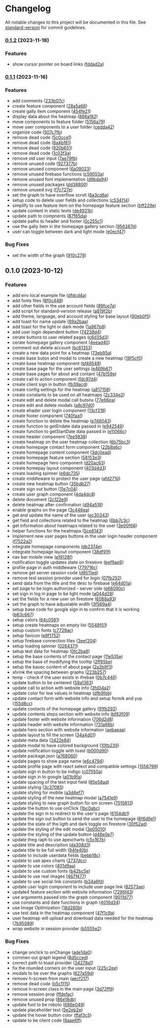 # Changelog

All notable changes to this project will be documented in this file. See [standard-version](https://github.com/conventional-changelog/standard-version) for commit guidelines.

### [0.1.2](https://github.com/KBMaglalang/heatmap/compare/v0.1.1...v0.1.2) (2023-11-18)

### Features

- show cursor pointer on board links ([fddad2a](https://github.com/KBMaglalang/heatmap/commit/fddad2a05fe15dfa932d550f72377164ca995619))

### [0.1.1](https://github.com/KBMaglalang/heatmap/compare/v0.1.0...v0.1.1) (2023-11-16)

### Features

- add comments ([233b07c](https://github.com/KBMaglalang/heatmap/commit/233b07cedb04f58a693ff335325225ead4f4271f))
- create feature component ([28a5a68](https://github.com/KBMaglalang/heatmap/commit/28a5a6808a5f3d7778807448868a5b47ee810469))
- create gally item component ([454fe21](https://github.com/KBMaglalang/heatmap/commit/454fe21d00dfff97fcba495da254ebf14c04cafe))
- display data about the heatmap ([888a182](https://github.com/KBMaglalang/heatmap/commit/888a182f7dac2b315603b00f2b5461a15d04d5de))
- move components to feature folder ([5156a79](https://github.com/KBMaglalang/heatmap/commit/5156a7910c8876fac6ad1cf21223934992358abf))
- move user components to a user folder ([cedda42](https://github.com/KBMaglalang/heatmap/commit/cedda42f1270809558f6baf92fb12b11d544f95e))
- organize code ([507c7fb](https://github.com/KBMaglalang/heatmap/commit/507c7fbc7922cdce0a0b844081f227cd84c66f27))
- remove dead code ([5c0cce1](https://github.com/KBMaglalang/heatmap/commit/5c0cce1f0b9c7998ed3c34f6592400aed9fdb60e))
- remove dead code ([8a4bf61](https://github.com/KBMaglalang/heatmap/commit/8a4bf61ab4c7aa9fa35b0a45559ba72165d7fcf4))
- remove dead code ([920b651](https://github.com/KBMaglalang/heatmap/commit/920b6513e236a8987afe95ca096fbe04c214aff6))
- remove dead code ([1c03f3a](https://github.com/KBMaglalang/heatmap/commit/1c03f3abdb410b823bb0a36fd4fba0a454db6ff1))
- remove old user input ([7ae79fb](https://github.com/KBMaglalang/heatmap/commit/7ae79fb8e1f8e1e3fb943e64f18a72ec769c245e))
- remove unused code ([927377b](https://github.com/KBMaglalang/heatmap/commit/927377b000386186e20b0b9a95f7657d3ae1e096))
- remove unused component ([6a09023](https://github.com/KBMaglalang/heatmap/commit/6a0902392fe335dfc6dd7f352cac9c2a0693fe98))
- remove unused firebase functions ([c59053a](https://github.com/KBMaglalang/heatmap/commit/c59053a93b74ccc797343059b1532ef89f283be5))
- remove unused font implementation ([d9bda94](https://github.com/KBMaglalang/heatmap/commit/d9bda943b0e3861f9d01e8907d5a74afe6b4ec93))
- remove unused packages ([dd38800](https://github.com/KBMaglalang/heatmap/commit/dd3880011051ecf752d99dde1e5df72e46eec672))
- remove unused svg ([f7c727e](https://github.com/KBMaglalang/heatmap/commit/f7c727e43d387148bfa148799398aa71c6893262))
- set the graph to have overflow scroll ([6a3cd6a](https://github.com/KBMaglalang/heatmap/commit/6a3cd6a3872a46230618cd13c66eafb31a6126af))
- setup code to delete user fields and collections ([c534114](https://github.com/KBMaglalang/heatmap/commit/c534114cc3d7a31bc2fb8a849706dba1d91cc275))
- simplify to use feature item on the homepage feature section ([bff229e](https://github.com/KBMaglalang/heatmap/commit/bff229e404380d1257839840f6316852ba7906ed))
- update content in static texts ([de4921b](https://github.com/KBMaglalang/heatmap/commit/de4921bb574e90961553fef6912025281de8e9ce))
- update path to compnents ([87f65da](https://github.com/KBMaglalang/heatmap/commit/87f65dae4732031285edad298fef898bfbffb93b))
- update paths to header and footer ([0c255c1](https://github.com/KBMaglalang/heatmap/commit/0c255c155263db498339a3840b8d089f16cc4812))
- use the gally item in the homepage gallery section ([956387d](https://github.com/KBMaglalang/heatmap/commit/956387dd90fc0f8817c8811f101e45fa83e1b1c6))
- user can toggle between dark and light mode ([e0ecf47](https://github.com/KBMaglalang/heatmap/commit/e0ecf47c9a5d7faa6998e52f51c0429e6062c471))

### Bug Fixes

- set the width of the graph ([910c279](https://github.com/KBMaglalang/heatmap/commit/910c279bedaa88b0453c2e86f88652d265a7f308))

## 0.1.0 (2023-10-12)

### Features

- add env local example file ([dfdcd4a](https://github.com/KBMaglalang/heatmap/commit/dfdcd4a641125eb521fa10337021874f1e6b5043))
- add fonts files ([8f0c448](https://github.com/KBMaglalang/heatmap/commit/8f0c4489c30fedb4411a189fdfeb4298b44393b8))
- add other fields in the use account fields ([89fce7a](https://github.com/KBMaglalang/heatmap/commit/89fce7ac2de101c1c3f8606e381b8b1b8b0204d5))
- add script for standard-version release ([a819f2b](https://github.com/KBMaglalang/heatmap/commit/a819f2b4727a769d6294edc473783302033dd83c))
- add theme, language, and account styling for base layout ([90eb0f5](https://github.com/KBMaglalang/heatmap/commit/90eb0f55dad9a604327dc219e042db58378b8f98))
- add toast for name update ([89a2baa](https://github.com/KBMaglalang/heatmap/commit/89a2baa22237ca25812f801d6731f9a48db985a7))
- add toast for the light or dark mode ([1a967b8](https://github.com/KBMaglalang/heatmap/commit/1a967b86c539492ed1ccfc6ea49fb4a536d3cfb5))
- add user login dependent button ([74238d4](https://github.com/KBMaglalang/heatmap/commit/74238d4d89b32ae5d893e5ed27cc7aec217d95ba))
- cerate buttons to user related pages ([c6d35d3](https://github.com/KBMaglalang/heatmap/commit/c6d35d3e7ad7b04d490a8cef60211ef421b8d00f))
- cerate homepage gallery component ([4eead40](https://github.com/KBMaglalang/heatmap/commit/4eead40a9432ded1dcfccf6c2a384a0c419ca7c0))
- comment out delete account ([bc61353](https://github.com/KBMaglalang/heatmap/commit/bc613539b0adba8b4b5802b4ba337c7ee8c2f2ea))
- create a new data point for a heatmap ([73eb95a](https://github.com/KBMaglalang/heatmap/commit/73eb95afbc384d4a248476f51af0cdd3eedd42d7))
- create base buton and modal to create a new heatmap ([18f5cf0](https://github.com/KBMaglalang/heatmap/commit/18f5cf00c22dd3a3e5bf372f2313328a20ac8017))
- create base heatmap component ([bf48548](https://github.com/KBMaglalang/heatmap/commit/bf4854862898966f3f8e602733b554ebed37f51a))
- create base page for the user settings ([e469b67](https://github.com/KBMaglalang/heatmap/commit/e469b67a6ff377bedf9068e81c8ce82d40a14569))
- create base pages for about and contant ([47b159e](https://github.com/KBMaglalang/heatmap/commit/47b159ede5f3103b06d852a923b75d66c1a60a0d))
- create call to action component ([fdc97d4](https://github.com/KBMaglalang/heatmap/commit/fdc97d4107ce6a4160ff244dceaf2479265697fc))
- create client sign in button ([fb39acd](https://github.com/KBMaglalang/heatmap/commit/fb39acdc5e7a9a6b37a094efda5eae3245b54128))
- create config settings for the heatmap ([a817158](https://github.com/KBMaglalang/heatmap/commit/a817158c21b7a859b26e0c49e769245a93df59e8))
- create constants to be used on all heatmaps ([2c334e2](https://github.com/KBMaglalang/heatmap/commit/2c334e2c612e2c77b7e61092da744cb130dd226f))
- create edit and delete modal call butons ([77e66ea](https://github.com/KBMaglalang/heatmap/commit/77e66eab3c212536d45736c69374afe28bd09d13))
- create edit and delete modals ([a8c97d0](https://github.com/KBMaglalang/heatmap/commit/a8c97d02b14e068d801e79aa3b95088621ee0f20))
- create ehader user login component ([13cf319](https://github.com/KBMaglalang/heatmap/commit/13cf3191d0686226ef9a356fe2c8d2bf4beccf5e))
- create footer component ([740faa1](https://github.com/KBMaglalang/heatmap/commit/740faa18bf1d6be7347d6ee38f50c17c74a5745e))
- create function to delete the heatmap ([e748043](https://github.com/KBMaglalang/heatmap/commit/e7480439dc440c8ce83692fabe923e2ce0d83b9b))
- create function to getEndate data passed in ([e942549](https://github.com/KBMaglalang/heatmap/commit/e9425498f65373f1bbb846f2ae5517e9713dd42c))
- create function to getStartDate data passed in ([e11066c](https://github.com/KBMaglalang/heatmap/commit/e11066c4384b8bc1a04e2baa14fc0addf3589f58))
- create header component ([7ee5838](https://github.com/KBMaglalang/heatmap/commit/7ee5838b86f986e3eac44ef3aed1dd1ce9b334fc))
- create heatmap on the user heatmap collection ([6b75bc3](https://github.com/KBMaglalang/heatmap/commit/6b75bc38e84eb0bfcbb05a1187e40e93881da456))
- create homepage contact form component ([22b8a6c](https://github.com/KBMaglalang/heatmap/commit/22b8a6c519061d94c19374da2266e47b97cc3295))
- create homepage content component ([3dc0ead](https://github.com/KBMaglalang/heatmap/commit/3dc0ead9a51e0861a277107a84376261ca8715ee))
- create homepage feature section ([58153e3](https://github.com/KBMaglalang/heatmap/commit/58153e31cc05a69115254841c3590b7159c39830))
- create homepage hero component ([d20ac63](https://github.com/KBMaglalang/heatmap/commit/d20ac63e6c3a54be0bb63cf56fe54378b0574dd6))
- create homepay layout component ([403d4d3](https://github.com/KBMaglalang/heatmap/commit/403d4d34087fd1b797a47bbb373087329a0e3340))
- create loading spinner ([e6dc735](https://github.com/KBMaglalang/heatmap/commit/e6dc735021fe105e553d4653670750bdafe1ee9a))
- create middleware to protect the user page ([afd2710](https://github.com/KBMaglalang/heatmap/commit/afd2710c909c2ecfe82d73898a06ee81d97f4701))
- create new heatmap button ([35bdb27](https://github.com/KBMaglalang/heatmap/commit/35bdb275f10c4a8d4fab175dd57fcb03af325288))
- create sign out button ([11e7c04](https://github.com/KBMaglalang/heatmap/commit/11e7c04d6984ecb377217b9b82e8d9c4f0f76d34))
- create user graph component ([4da4dc8](https://github.com/KBMaglalang/heatmap/commit/4da4dc811b2635bc39d35806f1cd4b3ad4b30057))
- delete document ([2c122e9](https://github.com/KBMaglalang/heatmap/commit/2c122e99a1245d1cfcd8114814045787ec350ebb))
- delete heatmap after confirmation ([d94a518](https://github.com/KBMaglalang/heatmap/commit/d94a5184f71ee6fe5a182ddaa06ebe058b26a36c))
- enable graphs on the page ([3c446ea](https://github.com/KBMaglalang/heatmap/commit/3c446ea22a53f179d5a4321e09cce6347798d6b1))
- get and update the name of the user ([ec30343](https://github.com/KBMaglalang/heatmap/commit/ec30343196cff135d760cc8c7cad5c208e112c41))
- get field and collections related to the heatmap ([6bb7c3c](https://github.com/KBMaglalang/heatmap/commit/6bb7c3c313c16722c120104276ea8a66705371eb))
- get information about heatmaps related to the user ([3e00f66](https://github.com/KBMaglalang/heatmap/commit/3e00f6637200a329859b94174074be267657ff3c))
- helper functions for the heatmaps ([5ce8143](https://github.com/KBMaglalang/heatmap/commit/5ce81432392930b759f3f698d632ff2641747d1d))
- implement new user pages buttons in the user login header component ([f7522a2](https://github.com/KBMaglalang/heatmap/commit/f7522a21aa48b050577077c020dc644d4ba3ec56))
- integrate homepage components ([db2374e](https://github.com/KBMaglalang/heatmap/commit/db2374e1d2ac500e6f85775d4c5fa35ac1838c70))
- integrate homepage layout component ([38df91f](https://github.com/KBMaglalang/heatmap/commit/38df91f096352254d4e112b48597225bca227f5e))
- nav bar mobile view ([e19128f](https://github.com/KBMaglalang/heatmap/commit/e19128f4c6b33f4ca0c2ddfcb3621876e7478bdd))
- notification toggle updates state on firestore ([bef9ae9](https://github.com/KBMaglalang/heatmap/commit/bef9ae9921fcb6761ed4434fef0eadf6c192b616))
- profile page in auth middleware ([779716c](https://github.com/KBMaglalang/heatmap/commit/779716c3e256e7d3d43e94e5654c4e9ab3650c8b))
- remove get server session code ([d9511ed](https://github.com/KBMaglalang/heatmap/commit/d9511ed7d54216f51bed530baf45a6cee53b1548))
- remove test session provider used for login ([07fb252](https://github.com/KBMaglalang/heatmap/commit/07fb252c1f38b954a3f69ddce0f05c2f0473c0cd))
- send data from the title and the desc to firebase ([e64d01a](https://github.com/KBMaglalang/heatmap/commit/e64d01abb5818aac64f34bf863af330595a21c79))
- set page to be login authorized - server side ([e68090c](https://github.com/KBMaglalang/heatmap/commit/e68090c7c6dad9dfc78ae531119edcedcdba5ca7))
- set sign in log in page to be light mode ([a044d28](https://github.com/KBMaglalang/heatmap/commit/a044d28ece704455e3dfca1fd2e83049728eddd9))
- set the fields for a new user on firestore ([6088a93](https://github.com/KBMaglalang/heatmap/commit/6088a93f5dc6601658a40b9e318aaa954b14d2b0))
- set the graph to have adjustable width ([3f569a4](https://github.com/KBMaglalang/heatmap/commit/3f569a4f8eb20318faa12b93141debe03d3cb94e))
- setup base code for google sign in to confirm that it is working ([b63c667](https://github.com/KBMaglalang/heatmap/commit/b63c667578953e85b878c584cc77bde70b30ae6b))
- setup colors ([64c0581](https://github.com/KBMaglalang/heatmap/commit/64c05812aa985655b3e09e692751f1dfb274ab73))
- setup create heatmaps on empty list ([5548f01](https://github.com/KBMaglalang/heatmap/commit/5548f019722f27f878cbd8509b06be76e97d2c71))
- setup custom fonts ([c7729ac](https://github.com/KBMaglalang/heatmap/commit/c7729aca1d9feb9244aba67d8f7bb89b766e5a4f))
- setup favicon ([e9f1752](https://github.com/KBMaglalang/heatmap/commit/e9f175268ada99ffebcbdf66babfbc16ccadb855))
- setup firebase connection files ([3eef204](https://github.com/KBMaglalang/heatmap/commit/3eef204e3689c6d77dd54c88e5cb266398194595))
- setup loading spinner ([0264371](https://github.com/KBMaglalang/heatmap/commit/026437155d192ead730b902fdc418222650af5b5))
- setup test data for heatmap ([0fc2ba8](https://github.com/KBMaglalang/heatmap/commit/0fc2ba834bfa68249aeb31416f370025f7f0e489))
- setup the base contents of the contact page ([11e535e](https://github.com/KBMaglalang/heatmap/commit/11e535e9784141b4cde55e2bcf45b7c48661d733))
- setup the base of modiifying the tooltip ([2ff65be](https://github.com/KBMaglalang/heatmap/commit/2ff65be5adf650dc098d8cf1d0e3fb83893b2534))
- setup the basec content of about page ([2a2b9f3](https://github.com/KBMaglalang/heatmap/commit/2a2b9f3b5464334df34d37c0be8fe4d22062de96))
- shrink the spacing between graphs ([223b257](https://github.com/KBMaglalang/heatmap/commit/223b2576c80007fde7f21fe151ad36023fb2bd85))
- temp - check if the user exists in ifrebae ([0b7c446](https://github.com/KBMaglalang/heatmap/commit/0b7c4465271adf9dd3416d19016ba5bb452c989f))
- update button to be centered ([59a1363](https://github.com/KBMaglalang/heatmap/commit/59a1363958bfc329752a3e7273cd0bf7c0a6a342))
- update call to action with website info ([3fd34a2](https://github.com/KBMaglalang/heatmap/commit/3fd34a2c2e71a59c63672e4c1faff40675fc7d68))
- update color for low values in heatmap ([dfb9feb](https://github.com/KBMaglalang/heatmap/commit/dfb9feb83365e06b602d61b20c7508892281dacf))
- update contact form with website info and setup formik and yup ([155d8cc](https://github.com/KBMaglalang/heatmap/commit/155d8ccee2065be2e8540ed6b156b844a01a40ce))
- update contacts of the homepage gallery ([91fb292](https://github.com/KBMaglalang/heatmap/commit/91fb2923b3c87ce93e8ad643e97630769a956355))
- update contents steps section with website info ([bf82f09](https://github.com/KBMaglalang/heatmap/commit/bf82f0931a34549cc104f8da1c893b43bc2f8963))
- update footer with website information ([706d2d8](https://github.com/KBMaglalang/heatmap/commit/706d2d8ec02595de3bd6ff1973fd0af04cd3e00a))
- update header with website information ([731a68b](https://github.com/KBMaglalang/heatmap/commit/731a68b69440b6b0d2e9a3f6a9060ecd30a924a6))
- update hero section with website information ([aebaeaa](https://github.com/KBMaglalang/heatmap/commit/aebaeaa7234f31cda8f3e7adb72bf3070547d2d4))
- update layout to fill the screen ([34a4d01](https://github.com/KBMaglalang/heatmap/commit/34a4d0103b1583d0dac8ca17ec6a9216c533fb27))
- update meta data ([3422e84](https://github.com/KBMaglalang/heatmap/commit/3422e846536bec041d808ef1d1eaaa41e955c235))
- update modal to have colored background ([10fb239](https://github.com/KBMaglalang/heatmap/commit/10fb239ce574c18fcbc91fe5ea327ef26811970b))
- update notification toggle with toast ([b000d90](https://github.com/KBMaglalang/heatmap/commit/b000d902e6b76ce5af8a772b3ce7a49866b34eee))
- update package.json ([a768060](https://github.com/KBMaglalang/heatmap/commit/a768060edcb5e8e3d625edf15fb79df4c2889594))
- update pages to show page name ([e6c4794](https://github.com/KBMaglalang/heatmap/commit/e6c4794efabb63a82f1ce94c87625d77400d74db))
- update profile page with react select and compatible settings ([1556799](https://github.com/KBMaglalang/heatmap/commit/1556799019e1723fc52e696fe91ea02ff301c7f4))
- update sign in button to be indigo ([c07550a](https://github.com/KBMaglalang/heatmap/commit/c07550a3c86cb9b18af47d2e38dec43ce30eaa4d))
- update sign in to google ([a01b9fa](https://github.com/KBMaglalang/heatmap/commit/a01b9fae67a2d5236225db96e2edd188b9e6a9fb))
- update spacing of the text input field ([85e58ad](https://github.com/KBMaglalang/heatmap/commit/85e58ad9d407ffd38192cf99c3f750c457c27bc9))
- update styling ([3c37085](https://github.com/KBMaglalang/heatmap/commit/3c3708590497f417377ecda64d99278f9de9e1e9))
- update styling for mobile ([a3d4ef7](https://github.com/KBMaglalang/heatmap/commit/a3d4ef73a3cc861428fcd80a0332587f00ffa6c5))
- update styling of the new heatmap modal ([a7541e9](https://github.com/KBMaglalang/heatmap/commit/a7541e9a240b2e1a3d12efd7e6c0a7ad18d08277))
- update styling to new graph button for sm screen ([7015813](https://github.com/KBMaglalang/heatmap/commit/701581317d6ba314b793231f273596a6d9184ab6))
- update the button to use onClick ([1bc0abc](https://github.com/KBMaglalang/heatmap/commit/1bc0abc5a26f8152140ee5fc30e23bbba784e37a))
- update the sign in to redirect to the user's page ([6154db1](https://github.com/KBMaglalang/heatmap/commit/6154db1de0386ede83d11451f1d6b523ad46bffd))
- update the sign out button to send the user to the homepage ([6f6d9e1](https://github.com/KBMaglalang/heatmap/commit/6f6d9e1f358ab2ee97ea7c6797afa5c44c74c2b3))
- update the state of the ligth and dark toggle on firestore ([30f52ad](https://github.com/KBMaglalang/heatmap/commit/30f52ad4ba1c33b9d82703638e50f5e30c0a98df))
- update the styling of the edit modal ([3e05010](https://github.com/KBMaglalang/heatmap/commit/3e05010d825857fdf592a549e9df3900f9a83f72))
- update the styling of the update button ([d48e0e7](https://github.com/KBMaglalang/heatmap/commit/d48e0e7757b2e4db5985ad73cf88c8587a93574b))
- update theg raph to use apexcharts ([c5c167b](https://github.com/KBMaglalang/heatmap/commit/c5c167bfa2558b9e747a3dcfb008030e1a7b51ed))
- update title and description ([da308d3](https://github.com/KBMaglalang/heatmap/commit/da308d3c14ab1811aa7cbef8fc0f64b61d0dd679))
- update title to be full width ([94fe40b](https://github.com/KBMaglalang/heatmap/commit/94fe40bf205cc814cf78faf2af3fa0574721b595))
- update to include userdata fields ([bebb18c](https://github.com/KBMaglalang/heatmap/commit/bebb18c6fa6a30ad16e58618a67fc7688b176c8c))
- update to use apex charts ([2737dcc](https://github.com/KBMaglalang/heatmap/commit/2737dcce8b14d556d939c0d73e76685e4c8c59e5))
- update to use colors ([401d9aa](https://github.com/KBMaglalang/heatmap/commit/401d9aa242ac77d3bbba8e3a8b052d030a8692e4))
- update to use custom fonts ([b42bc5e](https://github.com/KBMaglalang/heatmap/commit/b42bc5ee1bb7348d3ad400f5be64988c37dde356))
- update to use real images ([467f477](https://github.com/KBMaglalang/heatmap/commit/467f47775b681043548e2e262c3c7000d3bd9927))
- update to use social link constants ([b34a6fd](https://github.com/KBMaglalang/heatmap/commit/b34a6fdc536c1e7ec8b71f441fc12e80f5ee545c))
- update user login component to include user page link ([82573ae](https://github.com/KBMaglalang/heatmap/commit/82573ae448161b7004ead4f0f620e966425a825c))
- update4 feature section with website information ([7296f43](https://github.com/KBMaglalang/heatmap/commit/7296f431424348fa14204a11162ca5d0c5db5fc2))
- use arguments passed into the graph component ([9011d77](https://github.com/KBMaglalang/heatmap/commit/9011d77742bfa533dca39129d22d49d358a38898))
- use constants and date functions in graph ([4016d34](https://github.com/KBMaglalang/heatmap/commit/4016d346dbc85ee72fe1a62e84ac1e376cd265e3))
- use Image Optimization ([18d280b](https://github.com/KBMaglalang/heatmap/commit/18d280be09ea2cc59e5c3603b59ef353af434658))
- use test data in the heatmap component ([47f1c9a](https://github.com/KBMaglalang/heatmap/commit/47f1c9aef1024bf98211b55771b2091a92b7322a))
- user heatmap will upload and download data needed for the heatmap ([7b95089](https://github.com/KBMaglalang/heatmap/commit/7b950896fd21570d77762ee777926ace1cff05a1))
- wrap website in session provider ([b5555e2](https://github.com/KBMaglalang/heatmap/commit/b5555e2a6dbaee20cc13019237b090b868bb0e04))

### Bug Fixes

- change onclick to onChange ([ade1da0](https://github.com/KBMaglalang/heatmap/commit/ade1da01e44ba760e6625751c128ee9025e47580))
- commen out graph legend ([8d5cced](https://github.com/KBMaglalang/heatmap/commit/8d5ccedb5d4f017084b2f251eba044fac97102bd))
- correct path to toast provider ([34278a1](https://github.com/KBMaglalang/heatmap/commit/34278a142f0e0acb04f96565e57d8a62b5497c88))
- fix the rounded corners on the user input ([225c2ee](https://github.com/KBMaglalang/heatmap/commit/225c2eeb4386446cf06f2860f74f786e59e13366))
- modals to be over the graphs ([627a59d](https://github.com/KBMaglalang/heatmap/commit/627a59daef1e344470f81acecc91846f18bcc544))
- remoev h-screen from main ([aecf217](https://github.com/KBMaglalang/heatmap/commit/aecf2176525a1a021e5cf7e7b0aaa149ed0e19fb))
- remove dead code ([b5c1115](https://github.com/KBMaglalang/heatmap/commit/b5c111530d2efa4bfec4aa9b2326c25b0104df5e))
- remove h-screen class in the main page ([3d72ff9](https://github.com/KBMaglalang/heatmap/commit/3d72ff996af7d16189ca6e57923f4350a9ca8d24))
- remove session prop ([ffdefac](https://github.com/KBMaglalang/heatmap/commit/ffdefaccecf9cf259a980cff16b147eceef8d599))
- remove unused prop ([86e18db](https://github.com/KBMaglalang/heatmap/commit/86e18dbb92905d2e6d690825403c113a90d89926))
- update font to be roboto ([686e049](https://github.com/KBMaglalang/heatmap/commit/686e0490b8d38371eee5fb0ab053fe9b98d37d1a))
- update placeholder text ([5e2eb2e](https://github.com/KBMaglalang/heatmap/commit/5e2eb2e9125f0289414b4087d1867afb7a1555aa))
- update the hover button color ([ffaf3c5](https://github.com/KBMaglalang/heatmap/commit/ffaf3c5a52e4f1b3ab693b2fa4a738e14b3ea02d))
- update to be client code ([8aae6ff](https://github.com/KBMaglalang/heatmap/commit/8aae6ff19d5efa88dd327daa18b62f3cb8797df3))
